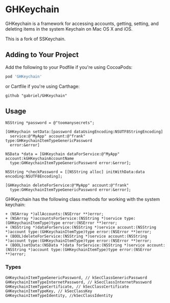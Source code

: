 # GHKeychain

GHKeychain is a framework for accessing accounts, getting, setting, and deleting items in the system Keychain on Mac OS X and iOS.

This is a fork of SSKeychain.

## Adding to Your Project

Add the following to your Podfile if you're using CocoaPods:

``` ruby
pod 'GHKeychain'
```

or Cartfile if you're using Carthage:

```
github "gabriel/GHKeychain"
```

## Usage

```objc
NSString *password = @"toomanysecrets";

[GHKeychain setData:[password dataUsingEncoding:NSUTF8StringEncoding] 
  service:@"MyApp" account:@"frank" type:GHKeychainItemTypeGenericPassword 
  error:&error]

NSData *data = [GHKeychain dataForService:@"MyApp" account:kGHKeychainAccountName 
  type:GHKeychainItemTypeGenericPassword error:&error];

NSString *checkPassword = [[NSString alloc] initWithData:data encoding:NSUTF8Encoding];

[GHKeychain deleteForService:@"MyApp" account:@"frank" 
  type:GHKeychainItemTypeGenericPassword error:&error];
```

GHKeychain has the following class methods for working with the system keychain:

```objc
+ (NSArray *)allAccounts:(NSError **)error;
+ (NSArray *)accountsForService:(NSString *)service type:(GHKeychainItemType)type error:(NSError **)error;
+ (NSString *)dataForService:(NSString *)service account:(NSString *)account type:(GHKeychainItemType)type error:(NSError **)error;
+ (BOOL)deleteForService:(NSString *)service account:(NSString *)account type:(GHKeychainItemType)type error:(NSError **)error;
+ (BOOL)setData:(NSData *)data forService:(NSString *)service account:(NSString *)account type:(GHKeychainItemType)type error:(NSError **)error;
```

### Types

```objc
GHKeychainItemTypeGenericPassword, // kSecClassGenericPassword
GHKeychainItemTypeInternetPassword, // kSecClassInternetPassword
GHKeychainItemTypeCertificate, // kSecClassCertificate
GHKeychainItemTypeKey, // kSecClassKey
GHKeychainItemTypeIdentity, //kSecClassIdentity
```
